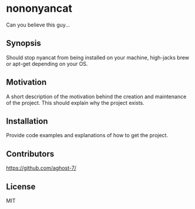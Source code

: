 # nononyancat

Can you believe this guy...

## Synopsis

Should stop nyancat from being installed on your machine, high-jacks brew or apt-get depending on your OS.

## Motivation

A short description of the motivation behind the creation and maintenance of the project. This should explain why the project exists.

## Installation

Provide code examples and explanations of how to get the project.

## Contributors

https://github.com/aghost-7/

## License

MIT

